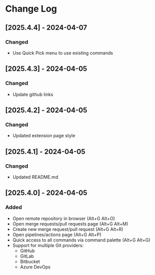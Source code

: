 # Change Log

## [2025.4.4] - 2024-04-07

### Changed
- Use Quick Pick menu to use existing commands

## [2025.4.3] - 2024-04-05

### Changed
- Update github links

## [2025.4.2] - 2024-04-05

### Changed
- Updated extension page style


## [2025.4.1] - 2024-04-05

### Changed
- Updated README.md

## [2025.4.0] - 2024-04-05

### Added
- Open remote repository in browser (Alt+G Alt+O)
- Open merge requests/pull requests page (Alt+G Alt+M)
- Create new merge request/pull request (Alt+G Alt+R)
- Open pipelines/actions page (Alt+G Alt+P)
- Quick access to all commands via command palette (Alt+G Alt+G)
- Support for multiple Git providers:
  - GitHub
  - GitLab
  - Bitbucket
  - Azure DevOps